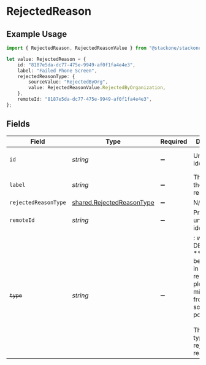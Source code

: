 # RejectedReason

## Example Usage

```typescript
import { RejectedReason, RejectedReasonValue } from "@stackone/stackone-client-ts/sdk/models/shared";

let value: RejectedReason = {
    id: "8187e5da-dc77-475e-9949-af0f1fa4e4e3",
    label: "Failed Phone Screen",
    rejectedReasonType: {
        sourceValue: "RejectedByOrg",
        value: RejectedReasonValue.RejectedByOrganization,
    },
    remoteId: "8187e5da-dc77-475e-9949-af0f1fa4e4e3",
};
```

## Fields

| Field                                                                                                                                                            | Type                                                                                                                                                             | Required                                                                                                                                                         | Description                                                                                                                                                      | Example                                                                                                                                                          |
| ---------------------------------------------------------------------------------------------------------------------------------------------------------------- | ---------------------------------------------------------------------------------------------------------------------------------------------------------------- | ---------------------------------------------------------------------------------------------------------------------------------------------------------------- | ---------------------------------------------------------------------------------------------------------------------------------------------------------------- | ---------------------------------------------------------------------------------------------------------------------------------------------------------------- |
| `id`                                                                                                                                                             | *string*                                                                                                                                                         | :heavy_minus_sign:                                                                                                                                               | Unique identifier                                                                                                                                                | 8187e5da-dc77-475e-9949-af0f1fa4e4e3                                                                                                                             |
| `label`                                                                                                                                                          | *string*                                                                                                                                                         | :heavy_minus_sign:                                                                                                                                               | The label of the rejected reason.                                                                                                                                | Failed Phone Screen                                                                                                                                              |
| `rejectedReasonType`                                                                                                                                             | [shared.RejectedReasonType](../../../sdk/models/shared/rejectedreasontype.md)                                                                                    | :heavy_minus_sign:                                                                                                                                               | N/A                                                                                                                                                              |                                                                                                                                                                  |
| `remoteId`                                                                                                                                                       | *string*                                                                                                                                                         | :heavy_minus_sign:                                                                                                                                               | Provider's unique identifier                                                                                                                                     | 8187e5da-dc77-475e-9949-af0f1fa4e4e3                                                                                                                             |
| ~~`type`~~                                                                                                                                                       | *string*                                                                                                                                                         | :heavy_minus_sign:                                                                                                                                               | : warning: ** DEPRECATED **: This will be removed in a future release, please migrate away from it as soon as possible.<br/><br/>The string type of the rejected reason. | rejected_by_organization                                                                                                                                         |